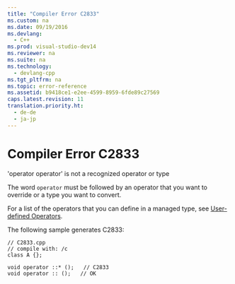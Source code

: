 ```yaml
---
title: "Compiler Error C2833"
ms.custom: na
ms.date: 09/19/2016
ms.devlang: 
  - C++
ms.prod: visual-studio-dev14
ms.reviewer: na
ms.suite: na
ms.technology: 
  - devlang-cpp
ms.tgt_pltfrm: na
ms.topic: error-reference
ms.assetid: b9418ce1-e2ee-4599-8959-6fde89c27569
caps.latest.revision: 11
translation.priority.ht: 
  - de-de
  - ja-jp
---
```

# Compiler Error C2833
'operator operator' is not a recognized operator or type  
  
 The word `operator` must be followed by an operator that you want to override or a type you want to convert.  
  
 For a list of the operators that you can define in a managed type, see [User-defined Operators](../vs140/User-Defined-Operators--C---CLI-.md).  
  
 The following sample generates C2833:  
  
```  
// C2833.cpp  
// compile with: /c  
class A {};  
  
void operator ::* ();   // C2833  
void operator :: ();   // OK  
```